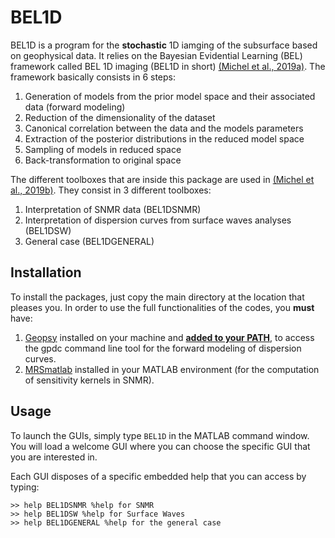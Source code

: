 # BEL1D

BEL1D is a program for the **stochastic** 1D iamging of the subsurface based on geophysical data.
It relies on the Bayesian Evidential Learning (BEL) framework called BEL 1D imaging (BEL1D in short) [(Michel et al., 2019a)](http://www.link_to_the_paper.be). The framework basically consists in 6 steps:
1. Generation of models from the prior model space and their associated data (forward modeling)
2. Reduction of the dimensionality of the dataset
3. Canonical correlation between the data and the models parameters
4. Extraction of the posterior distributions in the reduced model space
5. Sampling of models in reduced space
6. Back-transformation to original space

The different toolboxes that are inside this package are used in [(Michel et al., 2019b)](http://www.link_to_the_paper.be). They consist in 3 different toolboxes:
1. Interpretation of SNMR data (BEL1DSNMR)
2. Interpretation of dispersion curves from surface waves analyses (BEL1DSW)
3. General case (BEL1DGENERAL)

## Installation
To install the packages, just copy the main directory at the location that pleases you. In order to use the full functionalities of the codes, you **must** have:
1. [Geopsy](http://www.geopsy.org) installed on your machine and [**added to your PATH**](https://www.howtogeek.com/118594/how-to-edit-your-system-path-for-easy-command-line-access/), to access the gpdc command line tool for the forward modeling of dispersion curves.
2. [MRSmatlab](https://doi.org/10.1190/geo2015-0461.1
) installed in your MATLAB environment (for the computation of sensitivity kernels in SNMR).

## Usage

To launch the GUIs, simply type ```BEL1D``` in the MATLAB command window. You will load a welcome GUI where you can choose the specific GUI that you are interested in.

Each GUI disposes of a specific embedded help that you can access by typing:
```
>> help BEL1DSNMR %help for SNMR
>> help BEL1DSW %help for Surface Waves
>> help BEL1DGENERAL %help for the general case
```